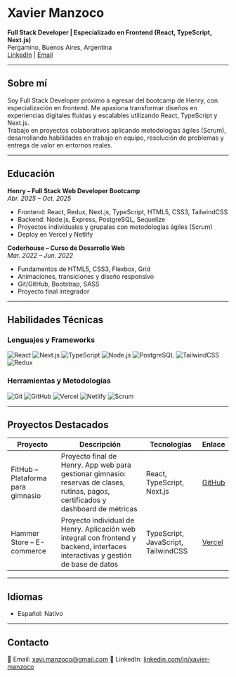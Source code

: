 # Xavier Manzoco

**Full Stack Developer | Especializado en Frontend (React, TypeScript, Next.js)**  
Pergamino, Buenos Aires, Argentina  
[LinkedIn](https://www.linkedin.com/in/xavier-manzoco/) | [Email](mailto:xavi.manzoco@gmail.com)  

---

## Sobre mí
Soy Full Stack Developer próximo a egresar del bootcamp de Henry, con especialización en frontend. Me apasiona transformar diseños en experiencias digitales fluidas y escalables utilizando React, TypeScript y Next.js.  
Trabajo en proyectos colaborativos aplicando metodologías ágiles (Scrum), desarrollando habilidades en trabajo en equipo, resolución de problemas y entrega de valor en entornos reales.  

---

## Educación

**Henry – Full Stack Web Developer Bootcamp**  
*Abr. 2025 – Oct. 2025*  
- Frontend: React, Redux, Next.js, TypeScript, HTML5, CSS3, TailwindCSS  
- Backend: Node.js, Express, PostgreSQL, Sequelize  
- Proyectos individuales y grupales con metodologías ágiles (Scrum)  
- Deploy en Vercel y Netlify  

**Coderhouse – Curso de Desarrollo Web**  
*Mar. 2022 – Jun. 2022*  
- Fundamentos de HTML5, CSS3, Flexbox, Grid  
- Animaciones, transiciones y diseño responsivo  
- Git/GitHub, Bootstrap, SASS  
- Proyecto final integrador  

---

## Habilidades Técnicas

### Lenguajes y Frameworks
![React](https://img.shields.io/badge/React-61DAFB?style=for-the-badge&logo=react&logoColor=black)
![Next.js](https://img.shields.io/badge/Next.js-000000?style=for-the-badge&logo=next.js&logoColor=white)
![TypeScript](https://img.shields.io/badge/TypeScript-3178C6?style=for-the-badge&logo=typescript&logoColor=white)
![Node.js](https://img.shields.io/badge/Node.js-339933?style=for-the-badge&logo=nodedotjs&logoColor=white)
![PostgreSQL](https://img.shields.io/badge/PostgreSQL-336791?style=for-the-badge&logo=postgresql&logoColor=white)
![TailwindCSS](https://img.shields.io/badge/TailwindCSS-38B2AC?style=for-the-badge&logo=tailwind-css&logoColor=white)
![Redux](https://img.shields.io/badge/Redux-764ABC?style=for-the-badge&logo=redux&logoColor=white)

### Herramientas y Metodologías
![Git](https://img.shields.io/badge/Git-F05032?style=for-the-badge&logo=git&logoColor=white)
![GitHub](https://img.shields.io/badge/GitHub-181717?style=for-the-badge&logo=github&logoColor=white)
![Vercel](https://img.shields.io/badge/Vercel-000000?style=for-the-badge&logo=vercel&logoColor=white)
![Netlify](https://img.shields.io/badge/Netlify-00C7B7?style=for-the-badge&logo=netlify&logoColor=white)
![Scrum](https://img.shields.io/badge/Scrum-007ACC?style=for-the-badge&logo=azuredevops&logoColor=white)

---

## Proyectos Destacados

| Proyecto | Descripción | Tecnologías | Enlace |
|----------|-------------|------------|--------|
| FitHub – Plataforma para gimnasio | Proyecto final de Henry. App web para gestionar gimnasio: reservas de clases, rutinas, pagos, certificados y dashboard de métricas | React, TypeScript, Next.js | [GitHub](https://github.com/fithubhenry/fithub-front) |
| Hammer Store – E-commerce | Proyecto individual de Henry. Aplicación web integral con frontend y backend, interfaces interactivas y gestión de base de datos | TypeScript, JavaScript, TailwindCSS | [Vercel](https://m4-62-8nq8.vercel.app) |

---

## Idiomas
- Español: Nativo

---

## Contacto
📧 Email: xavi.manzoco@gmail.com
🔗 LinkedIn: [linkedin.com/in/xavier-manzoco](https://www.linkedin.com/in/xavier-manzoco-870aa2242/)  
